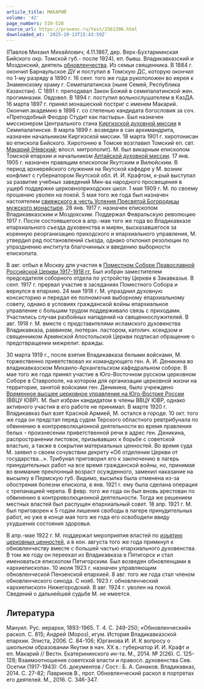 ```yaml
---
article_title: МАКАРИЙ
volume: '42'
page_numbers: 519-520
source_url: https://pravenc.ru/text/2561396.html
downloaded_at: '2025-10-13T15:43:59Z'
---
```


(Павлов Михаил Михайлович; 4.11.1867, дер. Верх-Бухтарминская Бийского окр. Томской губ.- после 1924), еп. бывш. Владикавказский и Моздокский, деятель [обновленчества](https://pravenc.ru/text/обновленчество.html). Из семьи священника. В 1884 г. окончил Барнаульское ДУ и поступил в Томскую ДС, которую окончил по 1-му разряду в 1890 г. 16 сент. того же года рукоположен во иерея к Знаменскому храму г. Семипалатинска (ныне Семей, Республика Казахстан). С 1891 г. преподавал Закон Божий в семипалатинской жен. прогимназии. Овдовел. В 1894 г. поступил вольнослушателем в КазДА. 16 марта 1897 г. принял монашеский постриг с именем Макарий. Окончил академию в 1898 г. со степенью кандидата богословия за соч. «Преподобный Феодор Студит как пастырь». Был назначен миссионером Центрального стана [Киргизской духовной миссии](<https://pravenc.ru/text/Киргизской духовной миссии.html>) в Семипалатинске. 8 марта 1899 г. возведен в сан архимандрита, назначен начальником Киргизской миссии. 18 марта 1901 г. хиротонисан во епископа Бийского. Хиротонию в Томске возглавил Томский еп. свт. [Макарий (Невский](<https://pravenc.ru/text/Макарий (Невский.html>); впосл. митрополит). М. был викарным епископом Томской епархии и начальником [Алтайской духовной миссии](<https://pravenc.ru/text/АЛТАЙСКАЯ ДУХОВНАЯ МИССИЯ.html>). 17 янв. 1905 г. назначен правящим епископом Якутским и Вилюйским. В период архиерейского служения на Якутской кафедре у М. возник конфликт с губернатором Якутской обл. И. И. Крафтом, к-рый выступал за развитие учебных заведений Мин-ва народного просвещения в ущерб поддержке церковноприходских школ. 1 мая 1909 г. М. по своему прошению уволен на покой. 5 мая того же года был назначен настоятелем [свияжского в честь Успения Пресвятой Богородицы мужского монастыря](<https://pravenc.ru/text/свияжского в честь Успения Пресвятой Богородицы мужского монастыря.html>). 28 янв. 1917 г. назначен епископом Владикавказским и Моздокским. Поддержал Февральскую революцию 1917 г. После состоявшегося в апр.-мае того же года во Владикавказе епархиального съезда духовенства и мирян, высказавшегося за коренную реорганизацию приходского и епархиального управления, М. утвердил ряд постановлений съезда, однако отклонил резолюции по упразднению института благочинных и введению выборности епископата.

В авг. отбыл в Москву для участия в [Поместном Соборе Православной Российской Церкви 1917-1918 гг.](<https://pravenc.ru/text/Поместный Собор Православной Российской Церкви 1917-1918 гг .html>) Был избран заместителем председателя соборного отдела по устройству Церкви в Закавказье. В сент. 1917 г. прервал участие в заседаниях Поместного Собора и вернулся в епархию. 24 мая 1918 г. М. упразднил духовную консисторию и передал ее полномочия выборному епархиальному совету, однако в условиях гражданской войны епархиальное управление с большим трудом поддерживало связь с приходами. Участились случаи разбойных нападений на священнослужителей. В авг. 1918 г. М. вместе с представителями исламского духовенства Владикавказа, раввином, лютеран. пастором, католич. ксендзом и священником Армянской Апостольской Церкви подписал обращение о предотвращении межрелиг. вражды.

30 марта 1919 г., после взятия Владикавказа белыми войсками, М. торжественно приветствовал их командующего ген. А. И. Деникина во владикавказском Михаило-Архангельском кафедральном соборе. В мае того же года принял участие в Юго-Восточном русском церковном Соборе в Ставрополе, на котором для организации церковной жизни на территории, занятой войсками ген. Деникина, было учреждено [Временное высшее церковное управление на Юго-Востоке России](<https://pravenc.ru/text/Временное высшее церковное управление на Юго-Востоке России.html>) (ВВЦУ ЮВР). М. был избран кандидатом в члены ВВЦУ ЮВР, однако активного участия в его работе не принимал. В марте 1920 г. Владикавказ был взят Красной Армией, М. остался в городе. 10 окт. того же года он предстал перед судом Терского областного ревтрибунала по обвинению в контрреволюционной деятельности во время правления белых - произнесении приветственной речи в адрес ген. Деникина, распространении листовок, призывавших к борьбе с советской властью, а также в сокрытии материальных ценностей. Во время суда М. заявил о своем сочувствии декрету «Об отделении Церкви от государства...». Трибунал приговорил его к заключению в лагерь принудительных работ на все время гражданской войны, но, принимая во внимание преклонный возраст осужденного, заменил наказание на высылку в Пермскую губ. Видимо, высылка была отменена из-за обострения болезни епископа, в янв. 1921 г. ему была сделана операция с трепанацией черепа. В февр. того же года он был вновь арестован по обвинению в контрреволюционной деятельности. Тогда же решением местных властей был распущен епархиальный совет. 18 апр. 1921 г. М. был приговорен к 5 годам лишения свободы в лагере принудительных работ, но уже в конце мая того же года его освободили ввиду ухудшения состояния здоровья.

В апр.-мае 1922 г. М. поддержал мероприятия властей по [изъятию церковных ценностей](<https://pravenc.ru/text/ИЗЪЯТИЕ ЦЕРКОВНЫХ ЦЕННОСТЕЙ.html>), а в кон. августа того же года примкнул к обновленчеству вместе с большей частью епархиального духовенства. В том же году он переехал из Владикавказа в Пятигорск и стал именоваться епископом Пятигорским. Был возведен обновленцами в «архиепископа». 10 июля 1923 г. назначен управляющим обновленческой Пензенской епархией. 8 авг. того же года стал членом обновленческого синода. С нояб. 1923 г. обновленческий «архиепископ» Нижегородский. В авг. 1924 г. уволен на покой. Сведений о дальнейшей судьбе М. не имеется.

## Литература

Мануил. Рус. иерархи, 1893-1965. Т. 4. С. 249-250; «Обновленческий» раскол. С. 815; Андрей (Мороз), игум. История Владикавказской епархии. Элиста, 2006. С. 84-106; Юрганова И. И. К вопросу о школьном образовании Якутии в нач. ХХ в.: губернатор И. И. Крафт и еп. Макарий // Вестн. Екатерининского ин-та. М., 2014. № 2(26). С. 125-128; Взаимоотношения советской власти и правосл. духовенства Сев. Осетии (1917-1943): Сб. документов / Сост.: Б. А. Синаков. Владикавказ, 2014. С. 27-82; Лавринов В., прот. Обновленческий раскол в портретах его деятелей. М., 2016. С. 346-347.
